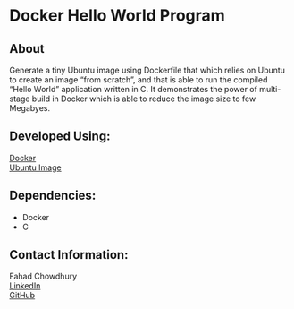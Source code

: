 # **Docker Hello World Program**

## About
Generate a tiny Ubuntu image using Dockerfile that which relies on Ubuntu to create an image “from scratch”, and that is able to run the compiled “Hello World” application written in C.
It demonstrates the power of multi-stage build in Docker which is able to reduce the image size to few Megabyes.

## Developed Using:
[Docker](https://www.docker.com/) \
[Ubuntu Image](https://ubuntu.com/)

## Dependencies:
- Docker
- C

## Contact Information:
Fahad Chowdhury\
[LinkedIn](https://www.linkedin.com/in/fahad-chowdhury-fi)\
[GitHub](https://github.com/Fahad-Chowdhury)
